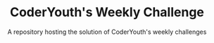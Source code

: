 <h1 align="center">CoderYouth's Weekly Challenge</h1>
<p align="center">A repository hosting the solution of CoderYouth's weekly challenges</p>
